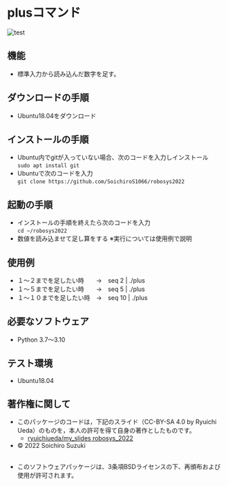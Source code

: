 # plusコマンド
![test](https://github.com/ryuichiueda/robosys2022/actions/workflows/test.yml/badge.svg)

## 機能
* 標準入力から読み込んだ数字を足す。

## ダウンロードの手順
* Ubuntu18.04をダウンロード

## インストールの手順
* Ubuntu内でgitが入っていない場合、次のコードを入力しインストール  
  `sudo apt install git`  
* Ubuntuで次のコードを入力  
  `git clone https://github.com/SoichiroS1066/robosys2022`  
## 起動の手順
* インストールの手順を終えたら次のコードを入力  
  `cd ~/robosys2022`
* 数値を読み込ませて足し算をする ※実行については使用例で説明

## 使用例
* １～２までを足したい時　　→　seq 2 | ./plus
* １～５までを足したい時　　→　seq 5 | ./plus
* １～１０までを足したい時　→　seq 10 | ./plus

## 必要なソフトウェア
* Python 3.7～3.10

## テスト環境
* Ubuntu18.04

## 著作権に関して
* このパッケージのコードは，下記のスライド（CC-BY-SA 4.0 by Ryuichi Ueda）のものを，本人の許可を得て自身の著作としたものです。
	* [ryuichiueda/my_slides robosys_2022](https://github.com/ryuichiueda/my_slides/tree/master/robosys_2022)
* © 2022 Soichiro Suzuki
##
* このソフトウェアパッケージは、3条項BSDライセンスの下、再頒布および使用が許可されます。
